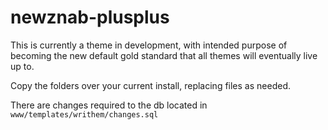 newznab-plusplus
================

This is currently a theme in development, with intended purpose of becoming the new default gold standard that all themes will eventually live up to.


Copy the folders over your current install, replacing files as needed.

There are changes required to the db located in `www/templates/writhem/changes.sql`